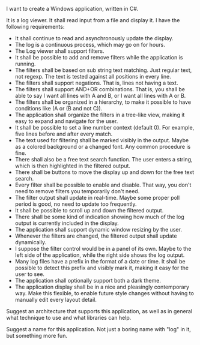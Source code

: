 I want to create a Windows application, written in C#.

It is a log viewer. It shall read input from a file and display it.
I have the following requirements:
* It shall continue to read and asynchronously update the display.
* The log is a continuous process, which may go on for hours.
* The Log viewer shall support filters.
* It shall be possible to add and remove filters while the application is running.
* The filters shall be based on sub string text matching. Just regular text, not regexp. The text is tested against all positions in every line.
* The filters shall support negations. That is, lines not having a text.
* The filters shall support AND+OR combinations. That is, you shall be able to say I want all lines with A and B, or I want all lines with A or B.
* The filters shall be organized in a hierarchy, to make it possible to have conditions like (A or (B and not C)).
* The application shall organize the filters in a tree-like view, making it easy to expand and navigate for the user.
* It shall be possible to set a line number context (default 0). For example, five lines before and after every match.
* The text used for filtering shall be marked visibly in the output. Maybe as a colored background or a changed font. Any common procedure is fine.
* There shall also be a free text search function. The user enters a string, which is then highlighted in the filtered output.
* There shall be buttons to move the display up and down for the free text search.
* Every filter shall be possible to enable and disable. That way, you don't need to remove filters you temporarily don't need.
* The filter output shall update in real-time. Maybe some proper poll period is good, no need to update too frequently.
* It shall be possible to scroll up and down the filtered output.
* There shall be some kind of indication showing how much of the log output is currently included in the display.
* The application shall support dynamic window resizing by the user.
* Whenever the filters are changed, the filtered output shall update dynamically.
* I suppose the filter control would be in a panel of its own. Maybe to the left side of the application, while the right side shows the log output.
* Many log files have a prefix in the format of a date or time. It shall be possible to detect this prefix and visibly mark it, making it easy for the user to see.
* The application shall optionally support both a dark theme.
* The application display shall be in a nice and pleasingly contemporary way. Make this flexible, to enable future style changes without having to manually edit every layout detail.

Suggest an architecture that supports this application, as well as in general what technique to use and what libraries can help.

Suggest a name for this application. Not just a boring name with "log" in it, but something more fun.